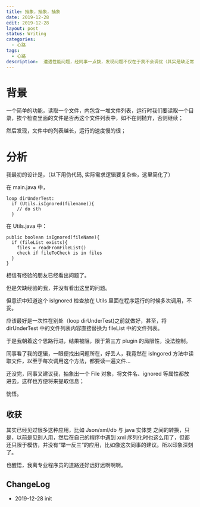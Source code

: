 ```yaml
---
title: 抽象，抽象，抽象
date: 2019-12-28
edit: 2019-12-28
layout: post
status: Writing
categories:
  - 心路
tags:
  - 心路
description:  遭遇性能问题，经同事一点拨，发现问题不仅在于我不会调优（其实是缺乏常识），更是欠缺抽象能力。
---
```


# 背景

一个简单的功能，读取一个文件，内包含一堆文件列表，运行时我们要读取一个目录，挨个检查里面的文件是否再这个文件列表中，如不在则抛弃，否则继续；

然后发现，文件中的列表越长，运行的速度慢的很；

# 分析

我最初的设计是，（以下用伪代码, 实际需求逻辑要复杂些，这里简化了）

在 main.java 中，

```
loop dirUnderTest:
  if (Utils.isIgnored(filename)){
    // do sth
  }
```

在 Utils.java 中：

```
public boolean isIgnored(fileName){
  if (fileList exists){
    files = readFromFileList()
    check if fileToCheck is in files
  }
}
```

相信有经验的朋友已经看出问题了。

但是欠缺经验的我，并没有看出这里的问题。

但意识中知道这个 isIgnored 检查放在 Utils 里面在程序运行的时候多次调用，不妥。

应该最好是一次性在别处（loop dirUnderTest)之前就做好，甚至，将 dirUnderTest 中的文件列表内容直接替换为 fileList 中的文件列表。

于是我朝着这个思路行进，结果被阻，限于第三方 plugin 的局限性，没法控制。

同事看了我的逻辑，一眼便找出问题所在，好丢人，我竟然在 isIngored 方法中读取文件，以至于每次调用这个方法，都要读一遍文件...

还没完，同事又建议我，抽象出一个 File 对象，将文件名、ignored 等属性都放进去，这样也方便将来提取信息；

恍悟。

## 收获

其实已经见过很多这种应用，比如 Json/xml/db 与 java 实体类 之间的转换，只是，以前是见别人用，然后在自己的程序中遇到 xml 序列化时也这么用了，但都还只限于模仿，并没有“举一反三“的应用，比如像这次同事的建议。所以印象深刻了。

也醒悟，我离专业程序员的道路还好远好远啊啊啊。

## ChangeLog
- 2019-12-28 init